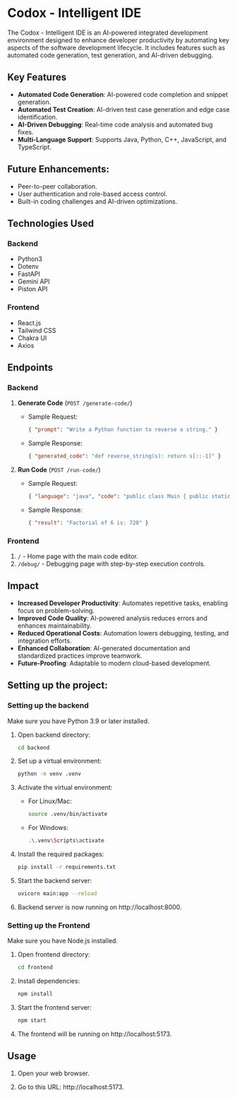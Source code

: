 # Codox - Intelligent IDE

The Codox - Intelligent IDE is an AI-powered integrated development environment designed to enhance developer productivity by automating key aspects of the software development lifecycle. It includes features such as automated code generation, test generation, and AI-driven debugging.

## Key Features
- **Automated Code Generation**: AI-powered code completion and snippet generation.
- **Automated Test Creation**: AI-driven test case generation and edge case identification.
- **AI-Driven Debugging**: Real-time code analysis and automated bug fixes.
- **Multi-Language Support**: Supports Java, Python, C++, JavaScript, and TypeScript.


## Future Enhancements:

  - Peer-to-peer collaboration.
  - User authentication and role-based access control.
  - Built-in coding challenges and AI-driven optimizations.

## Technologies Used

### Backend
- Python3
- Dotenv
- FastAPI
- Gemini API
- Piston API

### Frontend
- React.js
- Tailwind CSS
- Chakra UI
- Axios

## Endpoints

### Backend
1. **Generate Code** (`POST /generate-code/`)

   - Sample Request:
     ```json
     { "prompt": "Write a Python function to reverse a string." }
     ```

   - Sample Response:
     ```json
     { "generated_code": "def reverse_string(s): return s[::-1]" }
     ```
2. **Run Code** (`POST /run-code/`)

   - Sample Request:
     ```json
     { "language": "java", "code": "public class Main { public static void main(String[] args) { int number = 6; long result = factorial(number); System.out.println(\"Factorial of \" + number + \" is: \" + result); } public static long factorial(int n) { long result = 1; for (int i = 1; i <= n; i++) { result *= i; } return result; }}" }
     ```

   - Sample Response:
     ```json
     { "result": "Factorial of 6 is: 720" }
     ```

### Frontend

1. `/` - Home page with the main code editor.
2. `/debug/` - Debugging page with step-by-step execution controls.

## Impact

- **Increased Developer Productivity**: Automates repetitive tasks, enabling focus on problem-solving.
- **Improved Code Quality**: AI-powered analysis reduces errors and enhances maintainability.
- **Reduced Operational Costs**: Automation lowers debugging, testing, and integration efforts.
- **Enhanced Collaboration**: AI-generated documentation and standardized practices improve teamwork.
- **Future-Proofing**: Adaptable to modern cloud-based development.

## Setting up the project:

### Setting up the backend
Make sure you have Python 3.9 or later installed.

1. Open backend directory:
    ```bash
    cd backend
    ```

2. Set up a virtual environment:

    ```bash
    python -m venv .venv
    ```

3. Activate the virtual environment:

    - For Linux/Mac:
    
        ```bash
        source .venv/bin/activate 
        ```
    
    - For Windows:

         ```bash
         .\.venv\Scripts\activate
         ```

4. Install the required packages:

    ```bash
    pip install -r requirements.txt
    ```

5. Start the backend server:

    ```bash
    uvicorn main:app --reload
    ```

6. Backend server is now running on http://localhost:8000.


### Setting up the Frontend

Make sure you have Node.js installed.

1. Open frontend directory:

    ```bash
    cd frontend
    ```

2. Install dependencies:

    ```bash
    npm install
    ```

3. Start the frontend server:

    ```bash
    npm start
    ```

4. The frontend will be running on http://localhost:5173.


## Usage

1. Open your web browser.

2. Go to this URL: http://localhost:5173.